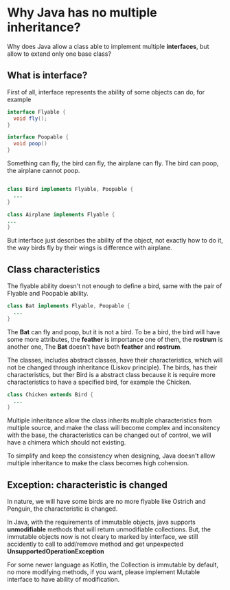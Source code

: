 # Why Java has no multiple inheritance?

Why does Java allow a class able to implement multiple **interfaces**, but allow to extend only one base class?

## What is **interface**?

First of all, interface represents the ability of some objects can do, for example 

```java
interface Flyable {
  void fly();
}

interface Poopable {
  void poop()
}

```

Something can fly, the bird can fly, the airplane can fly.
The bird can poop, the airplane cannot poop.

```java

class Bird implements Flyable, Poopable {
  ...
}

class Airplane implements Flyable {
...
}

```

But interface just describes the ability of the object, not exactly how to do it, the way birds fly by their wings is difference with airplane.


## Class characteristics 

The flyable ability doesn't not enough to define a bird, same with the pair of Flyable and Poopable ability.

```java
class Bat implements Flyable, Poopable {
  ...
} 
```

The **Bat** can fly and poop, but it is not a bird.
To be a bird, the bird will have some more attributes, the **feather** is importance one of them, the **rostrum** is another one, 
The **Bat** doesn't have both **feather**  and **rostrum**.

The classes, includes abstract classes, have their characteristics, which will not be changed through inheritance (Liskov principle).
The birds, has their characteristics, but ther Bird is a abstract class because it is require more characteristics to have a specified bird, for example the Chicken.


```java
class Chicken extends Bird {
  ...
}
```

Multiple inheritance allow the class inherits multiple characteristics from multiple source, and make the class will become complex and inconsitency with the base, the characteristics can be changed out of control, we will have a chimera which should not existing.

To simplify and keep the consistency when designing, Java doesn't allow multiple inheritance to make the class becomes high cohension.

## Exception: characteristic is changed

In nature, we will have some birds are no more flyable like Ostrich and Penguin, the characteristic is changed.

In Java, with the requirements of immutable objects, java supports __unmodifiable__ methods that will return unmodifiable collections. 
But, the immutable objects now is not cleary to marked by interface, we still accidently to call to add/remove method and get unpexpected  __UnsupportedOperationException__

For some newer language as Kotlin, the Collection is immutable by default, no more modifying methods, if you want, please implement Mutable interface to have ability of modification.





